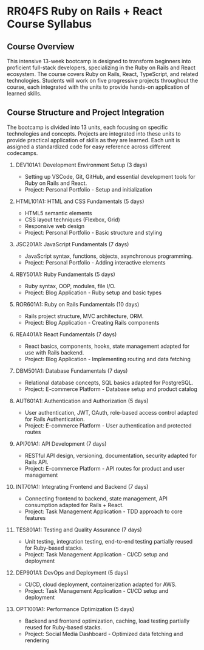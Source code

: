 # RR04FS Ruby on Rails + React Course Syllabus

## Course Overview

This intensive 13-week bootcamp is designed to transform beginners into proficient full-stack developers, specializing in the Ruby on Rails and React ecosystem. The course covers Ruby on Rails, React, TypeScript, and related technologies. Students will work on five progressive projects throughout the course, each integrated with the units to provide hands-on application of learned skills.

## Course Structure and Project Integration

The bootcamp is divided into 13 units, each focusing on specific technologies and concepts. Projects are integrated into these units to provide practical application of skills as they are learned. Each unit is assigned a standardized code for easy reference across different codecamps.

1. DEV101A1: Development Environment Setup (3 days)

   - Setting up VSCode, Git, GitHub, and essential development tools for Ruby on Rails and React.
   - Project: Personal Portfolio - Setup and initialization

2. HTML101A1: HTML and CSS Fundamentals (5 days)

   - HTML5 semantic elements
   - CSS layout techniques (Flexbox, Grid)
   - Responsive web design
   - Project: Personal Portfolio - Basic structure and styling

3. JSC201A1: JavaScript Fundamentals (7 days)

   - JavaScript syntax, functions, objects, asynchronous programming.
   - Project: Personal Portfolio - Adding interactive elements

4. RBY501A1: Ruby Fundamentals (5 days)

   - Ruby syntax, OOP, modules, file I/O.
   - Project: Blog Application - Ruby setup and basic types

5. ROR601A1: Ruby on Rails Fundamentals (10 days)

   - Rails project structure, MVC architecture, ORM.
   - Project: Blog Application - Creating Rails components

6. REA401A1: React Fundamentals (7 days)

   - React basics, components, hooks, state management adapted for use with Rails backend.
   - Project: Blog Application - Implementing routing and data fetching

7. DBM501A1: Database Fundamentals (7 days)

   - Relational database concepts, SQL basics adapted for PostgreSQL.
   - Project: E-commerce Platform - Database setup and product catalog

8. AUT601A1: Authentication and Authorization (5 days)

   - User authentication, JWT, OAuth, role-based access control adapted for Rails Authentication.
   - Project: E-commerce Platform - User authentication and protected routes

9. API701A1: API Development (7 days)

   - RESTful API design, versioning, documentation, security adapted for Rails API.
   - Project: E-commerce Platform - API routes for product and user management

10. INT701A1: Integrating Frontend and Backend (7 days)

    - Connecting frontend to backend, state management, API consumption adapted for Rails + React.
    - Project: Task Management Application - TDD approach to core features

11. TES801A1: Testing and Quality Assurance (7 days)

    - Unit testing, integration testing, end-to-end testing partially reused for Ruby-based stacks.
    - Project: Task Management Application - CI/CD setup and deployment

12. DEP901A1: DevOps and Deployment (5 days)

    - CI/CD, cloud deployment, containerization adapted for AWS.
    - Project: Task Management Application - CI/CD setup and deployment

13. OPT1001A1: Performance Optimization (5 days)

    - Backend and frontend optimization, caching, load testing partially reused for Ruby-based stacks.
    - Project: Social Media Dashboard - Optimized data fetching and rendering
